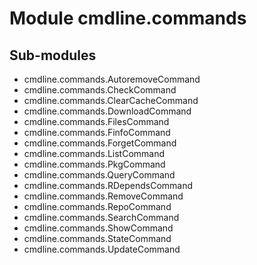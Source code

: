 Module cmdline.commands
=======================

Sub-modules
-----------
* cmdline.commands.AutoremoveCommand
* cmdline.commands.CheckCommand
* cmdline.commands.ClearCacheCommand
* cmdline.commands.DownloadCommand
* cmdline.commands.FilesCommand
* cmdline.commands.FinfoCommand
* cmdline.commands.ForgetCommand
* cmdline.commands.ListCommand
* cmdline.commands.PkgCommand
* cmdline.commands.QueryCommand
* cmdline.commands.RDependsCommand
* cmdline.commands.RemoveCommand
* cmdline.commands.RepoCommand
* cmdline.commands.SearchCommand
* cmdline.commands.ShowCommand
* cmdline.commands.StateCommand
* cmdline.commands.UpdateCommand